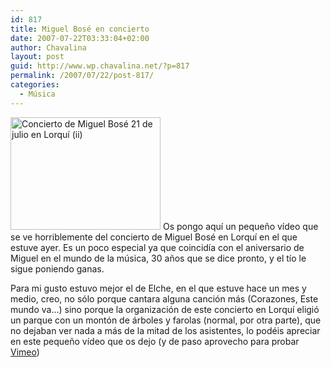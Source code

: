 ```yaml
---
id: 817
title: Miguel Bosé en concierto
date: 2007-07-22T03:33:04+02:00
author: Chavalina
layout: post
guid: http://www.wp.chavalina.net/?p=817
permalink: /2007/07/22/post-817/
categories:
  - Música
---
```

[<img class="imgizqda" src="http://farm2.static.flickr.com/1405/868478583_b6a3a2d378_m.jpg" width="240" height="180" alt="Concierto de Miguel Bosé 21 de julio en Lorqu&iacute; (ii)" />](http://www.flickr.com/photos/chavalina/868478583/ "Intercambio de fotos") Os pongo aqu&iacute; un peque&ntilde;o v&iacute;deo que se ve horriblemente del concierto de Miguel Bosé en Lorqu&iacute; en el que estuve ayer. Es un poco especial ya que coincid&iacute;a con el aniversario de Miguel en el mundo de la m&uacute;sica, 30 a&ntilde;os que se dice pronto, y el t&iacute;o le sigue poniendo ganas.

Para mi gusto estuvo mejor el de Elche, en el que estuve hace un mes y medio, creo, no s&oacute;lo porque cantara alguna canci&oacute;n más (Corazones, Este mundo va…) sino porque la organizaci&oacute;n de este concierto en Lorqu&iacute; eligi&oacute; un parque con un mont&oacute;n de árboles y farolas (normal, por otra parte), que no dejaban ver nada a más de la mitad de los asistentes, lo podéis apreciar en este peque&ntilde;o v&iacute;deo que os dejo (y de paso aprovecho para probar [Vimeo](http://vimeo.com))

<object type="application/x-shockwave-flash" width="480" height="360" data="http://vimeo.com/moogaloop.swf?clip_id=247890&server=vimeo.com&fullscreen=1">	<param name="quality" value="best" />	<param name="allowfullscreen" value="true" />	<param name="scale" value="showAll" />	<param name="movie" value="http://vimeo.com/moogaloop.swf?clip_id=247890&server=vimeo.com&fullscreen=1" /></object>